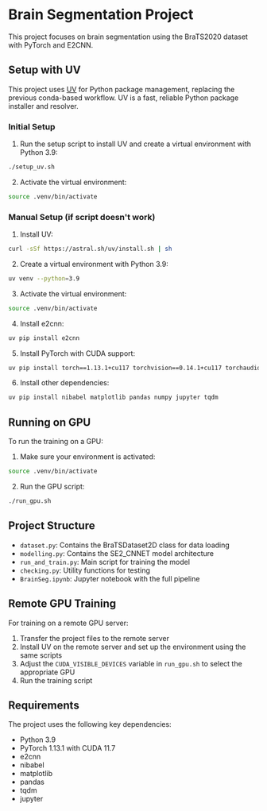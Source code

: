 # Brain Segmentation Project

This project focuses on brain segmentation using the BraTS2020 dataset with PyTorch and E2CNN.

## Setup with UV

This project uses [UV](https://github.com/astral-sh/uv) for Python package management, replacing the previous conda-based workflow. UV is a fast, reliable Python package installer and resolver.

### Initial Setup

1. Run the setup script to install UV and create a virtual environment with Python 3.9:

```bash
./setup_uv.sh
```

2. Activate the virtual environment:

```bash
source .venv/bin/activate
```

### Manual Setup (if script doesn't work)

1. Install UV:

```bash
curl -sSf https://astral.sh/uv/install.sh | sh
```

2. Create a virtual environment with Python 3.9:

```bash
uv venv --python=3.9
```

3. Activate the virtual environment:

```bash
source .venv/bin/activate
```

4. Install e2cnn:

```bash
uv pip install e2cnn
```

5. Install PyTorch with CUDA support:

```bash
uv pip install torch==1.13.1+cu117 torchvision==0.14.1+cu117 torchaudio==0.13.1 --extra-index-url https://download.pytorch.org/whl/cu117
```

6. Install other dependencies:

```bash
uv pip install nibabel matplotlib pandas numpy jupyter tqdm
```

## Running on GPU

To run the training on a GPU:

1. Make sure your environment is activated:

```bash
source .venv/bin/activate
```

2. Run the GPU script:

```bash
./run_gpu.sh
```

## Project Structure

- `dataset.py`: Contains the BraTSDataset2D class for data loading
- `modelling.py`: Contains the SE2_CNNET model architecture
- `run_and_train.py`: Main script for training the model
- `checking.py`: Utility functions for testing
- `BrainSeg.ipynb`: Jupyter notebook with the full pipeline

## Remote GPU Training

For training on a remote GPU server:

1. Transfer the project files to the remote server
2. Install UV on the remote server and set up the environment using the same scripts
3. Adjust the `CUDA_VISIBLE_DEVICES` variable in `run_gpu.sh` to select the appropriate GPU
4. Run the training script

## Requirements

The project uses the following key dependencies:
- Python 3.9
- PyTorch 1.13.1 with CUDA 11.7
- e2cnn
- nibabel
- matplotlib
- pandas
- tqdm
- jupyter
